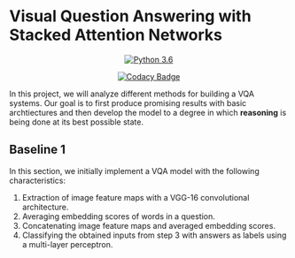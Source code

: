 # Visual Question Answering with Stacked Attention Networks

<div align="center">

<a href="https://www.python.org/downloads/release/python-360/"> <img src="https://img.shields.io/badge/python-3.6-blue.svg" alt="Python 3.6"/> </a>

<a href="https://www.codacy.com?utm_source=github.com&amp;utm_medium=referral&amp;utm_content=aligholami/Visual-Question-Answering-with-Stacked-Attention-Networks&amp;utm_campaign=Badge_Grade"> <img src="https://api.codacy.com/project/badge/Grade/62aaec49f9294a46a74c65dacf599a37" alt="Codacy Badge"/> </a>

</div>

In this project, we will analyze different methods for building a VQA systems. Our goal is to first produce promising results with basic archtiectures and then develop the model to a degree in which **reasoning** is being done at its best possible state.

## Baseline 1

In this section, we initially implement a VQA model with the following characteristics:

1. Extraction of image feature maps with a VGG-16 convolutional architecture.
2. Averaging embedding scores of words in a question.
3. Concatenating image feature maps and averaged embedding scores.
4. Classifying the obtained inputs from step 3 with answers as labels using a multi-layer perceptron.